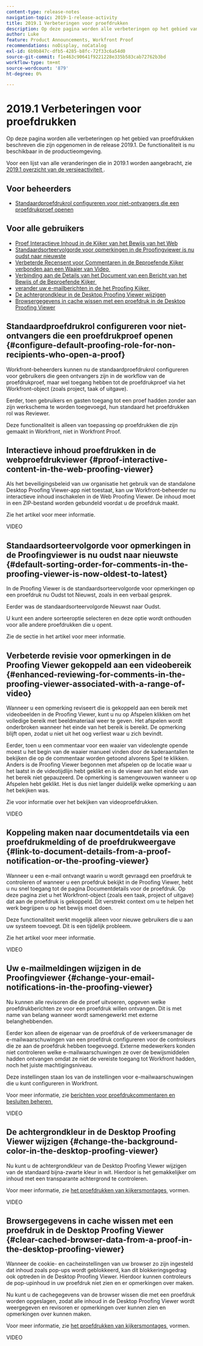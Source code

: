 ```yaml
---
content-type: release-notes
navigation-topic: 2019-1-release-activity
title: 2019.1 Verbeteringen voor proefdrukken
description: Op deze pagina worden alle verbeteringen op het gebied van proefdrukken beschreven die zijn opgenomen in de release 2019.1. De functionaliteit is nu beschikbaar in de productieomgeving.
author: Luke
feature: Product Announcements, Workfront Proof
recommendations: noDisplay, noCatalog
exl-id: 6b9b847c-dfb5-4285-b8fc-72f33c6a54d0
source-git-commit: f1e463c90641f9221228e335b583cab72762b3bd
workflow-type: tm+mt
source-wordcount: '879'
ht-degree: 0%

---
```


# 2019.1 Verbeteringen voor proefdrukken

Op deze pagina worden alle verbeteringen op het gebied van proefdrukken beschreven die zijn opgenomen in de release 2019.1. De functionaliteit is nu beschikbaar in de productieomgeving.

Voor een lijst van alle veranderingen die in 2019.1 worden aangebracht, zie [&#x200B; 2019.1 overzicht van de versieactiviteit &#x200B;](../../../../product-announcements/product-releases/quarterly-release-archive/2019.1-release-activity/2019-1-release-activity-overview.md).

## Voor beheerders

* [Standaardproefdrukrol configureren voor niet-ontvangers die een proefdrukproef openen](#configure-default-proofing-role-for-non-recipients-who-open-a-proof)

## Voor alle gebruikers

* [&#x200B; Proef Interactieve Inhoud in de Kijker van het Bewijs van het Web &#x200B;](#proof-interactive-content-in-the-web-proofing-viewer)
* [Standaardsorteervolgorde voor opmerkingen in de Proofingviewer is nu oudst naar nieuwste](#default-sorting-order-for-comments-in-the-proofing-viewer-is-now-oldest-to-latest)
* [&#x200B; Verbeterde Recensent voor Commentaren in de Beproefende Kijker verbonden aan een Waaier van Video &#x200B;](#enhanced-reviewing-for-comments-in-the-proofing-viewer-associated-with-a-range-of-video)
* [&#x200B; Verbinding aan de Details van het Document van een Bericht van het Bewijs of de Beproefende Kijker &#x200B;](#link-to-document-details-from-a-proof-notification-or-the-proofing-viewer)
* [&#x200B; verander uw e-mailberichten in de het Proofing Kijker &#x200B;](#change-your-email-notifications-in-the-proofing-viewer)
* [De achtergrondkleur in de Desktop Proofing Viewer wijzigen](#change-the-background-color-in-the-desktop-proofing-viewer)
* [Browsergegevens in cache wissen met een proefdruk in de Desktop Proofing Viewer](#clear-cached-browser-data-from-a-proof-in-the-desktop-proofing-viewer)

## Standaardproefdrukrol configureren voor niet-ontvangers die een proefdrukproef openen {#configure-default-proofing-role-for-non-recipients-who-open-a-proof}

Workfront-beheerders kunnen nu de standaardproefdrukrol configureren voor gebruikers die geen ontvangers zijn in de workflow van de proefdrukproef, maar wel toegang hebben tot de proefdrukproef via het Workfront-object (zoals project, taak of uitgave).

Eerder, toen gebruikers en gasten toegang tot een proef hadden zonder aan zijn werkschema te worden toegevoegd, hun standaard het proefdrukken rol was Reviewer.

Deze functionaliteit is alleen van toepassing op proefdrukken die zijn gemaakt in Workfront, niet in Workfront Proof.

## Interactieve inhoud proefdrukken in de webproefdrukviewer {#proof-interactive-content-in-the-web-proofing-viewer}

Als het beveiligingsbeleid van uw organisatie het gebruik van de standalone Desktop Proofing Viewer-app niet toestaat, kan uw Workfront-beheerder nu interactieve inhoud inschakelen in de Web Proofing Viewer. De inhoud moet in een ZIP-bestand worden gebundeld voordat u de proefdruk maakt.

Zie het artikel voor meer informatie.

VIDEO

## Standaardsorteervolgorde voor opmerkingen in de Proofingviewer is nu oudst naar nieuwste  {#default-sorting-order-for-comments-in-the-proofing-viewer-is-now-oldest-to-latest}

In de Proofing Viewer is de standaardsorteervolgorde voor opmerkingen op een proefdruk nu Oudst tot Nieuwst, zoals in een verbaal gesprek.

Eerder was de standaardsorteervolgorde Nieuwst naar Oudst.

U kunt een andere sorteeroptie selecteren en deze optie wordt onthouden voor alle andere proefdrukken die u opent.

Zie de sectie in het artikel voor meer informatie.

## Verbeterde revisie voor opmerkingen in de Proofing Viewer gekoppeld aan een videobereik {#enhanced-reviewing-for-comments-in-the-proofing-viewer-associated-with-a-range-of-video}

Wanneer u een opmerking reviseert die is gekoppeld aan een bereik met videobeelden in de Proofing Viewer, kunt u nu op Afspelen klikken om het volledige bereik met beeldmateriaal weer te geven. Het afspelen wordt onderbroken wanneer het einde van het bereik is bereikt. De opmerking blijft open, zodat u niet uit het oog verliest waar u zich bevindt.

Eerder, toen u een commentaar voor een waaier van videolengte opende moest u het begin van de waaier manueel vinden door de kaderaantallen te bekijken die op de commentaar worden getoond alvorens Spel te klikken. Anders is de Proofing Viewer begonnen met afspelen op de locatie waar u het laatst in de videotijdlijn hebt geklikt en is de viewer aan het einde van het bereik niet gepauzeerd. De opmerking is samengevouwen wanneer u op Afspelen hebt geklikt. Het is dus niet langer duidelijk welke opmerking u aan het bekijken was.

Zie voor informatie over het bekijken van videoproefdrukken.

VIDEO

## Koppeling maken naar documentdetails via een proefdrukmelding of de proefdrukweergave {#link-to-document-details-from-a-proof-notification-or-the-proofing-viewer}

Wanneer u een e-mail ontvangt waarin u wordt gevraagd een proefdruk te controleren of wanneer u een proefdruk bekijkt in de Proofing Viewer, hebt u nu snel toegang tot de pagina Documentdetails voor de proefdruk. Op deze pagina ziet u het Workfront-object (zoals een taak, project of uitgave) dat aan de proefdruk is gekoppeld. Dit verstrekt context om u te helpen het werk begrijpen u op het bewijs moet doen.

Deze functionaliteit werkt mogelijk alleen voor nieuwe gebruikers die u aan uw systeem toevoegt. Dit is een tijdelijk probleem.

Zie het artikel voor meer informatie.

VIDEO

## Uw e-mailmeldingen wijzigen in de Proofingviewer {#change-your-email-notifications-in-the-proofing-viewer}

Nu kunnen alle revisoren die de proef uitvoeren, opgeven welke proefdrukberichten ze voor een proefdruk willen ontvangen. Dit is met name van belang wanneer wordt samengewerkt met externe belanghebbenden.

Eerder kon alleen de eigenaar van de proefdruk of de verkeersmanager de e-mailwaarschuwingen van een proefdruk configureren voor de controleurs die ze aan de proefdruk hebben toegevoegd. Externe medewerkers konden niet controleren welke e-mailwaarschuwingen ze over de bewijsmiddelen hadden ontvangen omdat ze niet de vereiste toegang tot Workfront hadden, noch het juiste machtigingsniveau.

Deze instellingen staan los van de instellingen voor e-mailwaarschuwingen die u kunt configureren in Workfront.

Voor meer informatie, zie [&#x200B; berichten voor proefdrukcommentaren en besluiten beheren &#x200B;](../../../../review-and-approve-work/proofing/reviewing-proofs-within-workfront/manage-notifications-for-proof-comments.md)

VIDEO

## De achtergrondkleur in de Desktop Proofing Viewer wijzigen {#change-the-background-color-in-the-desktop-proofing-viewer}

Nu kunt u de achtergrondkleur van de Desktop Proofing Viewer wijzigen van de standaard bijna-zwarte kleur in wit. Hierdoor is het gemakkelijker om inhoud met een transparante achtergrond te controleren.

Voor meer informatie, zie [&#x200B; het proefdrukken van kijkersmontages &#x200B;](../../../../review-and-approve-work/proofing/reviewing-proofs-within-workfront/configure-proofing-viewer-settings.md) vormen.

VIDEO

## Browsergegevens in cache wissen met een proefdruk in de Desktop Proofing Viewer {#clear-cached-browser-data-from-a-proof-in-the-desktop-proofing-viewer}

Wanneer de cookie- en cacheinstellingen van uw browser zo zijn ingesteld dat inhoud zoals pop-ups wordt geblokkeerd, kan dit blokkeringsgedrag ook optreden in de Desktop Proofing Viewer. Hierdoor kunnen controleurs de pop-upinhoud in uw proefdruk niet zien en er opmerkingen over maken.

Nu kunt u de cachegegevens van de browser wissen die met een proefdruk worden opgeslagen, zodat alle inhoud in de Desktop Proofing Viewer wordt weergegeven en revisoren er opmerkingen over kunnen zien en opmerkingen over kunnen maken.

Voor meer informatie, zie [&#x200B; het proefdrukken van kijkersmontages &#x200B;](../../../../review-and-approve-work/proofing/reviewing-proofs-within-workfront/configure-proofing-viewer-settings.md) vormen.

VIDEO
